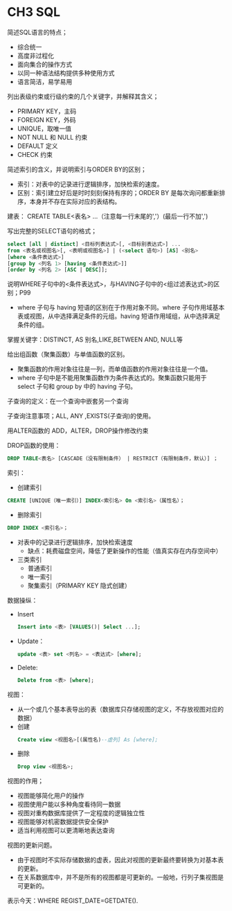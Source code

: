 # CH3 SQL

简述SQL语言的特点；
- 综合统一
- 高度非过程化
- 面向集合的操作方式
- 以同一种语法结构提供多种使用方式
- 语言简洁，易学易用

列出表级约束或行级约束的几个关键字，并解释其含义；
- PRIMARY KEY，主码
- FOREIGN KEY，外码
- UNIQUE，取唯一值
- NOT NULL 和 NULL 约束 
- DEFAULT 定义
- CHECK 约束

简述索引的含义，并说明索引与ORDER BY的区别；
- 索引：对表中的记录进行逻辑排序，加快检索的速度。
- 区别：索引建立好后是时时刻刻保持有序的；ORDER BY 是每次询问都重新排序，本身并不存在实际对应的表结构。

建表： CREATE TABLE<表名> ...（注意每一行末尾的','）(最后一行不加',')

写出完整的SELECT语句的格式；
``` SQL
select [all | distinct] <目标列表达式>[, <目标别表达式>] ...
from <表名或视图名>[, <表明或视图名>] | (<select 语句>) [AS] <别名>
[where <条件表达式>]
[group by <列名 1> [having <条件表达式>]]
[order by <列名 2> [ASC | DESC]];
```

说明WHERE子句中的<条件表达式>，与HAVING子句中的<组过滤表达式>的区别；P99
- where 子句与 having 短语的区别在于作用对象不同。where 子句作用域基本表或视图，从中选择满足条件的元组。having 短语作用域组，从中选择满足条件的组。

掌握关键字：DISTINCT, AS 别名,LIKE,BETWEEN AND, NULL等

给出组函数（聚集函数）与单值函数的区别。
- 聚集函数的作用对象往往是一列，而单值函数的作用对象往往是一个值。
- where 子句中是不能用聚集函数作为条件表达式的。聚集函数只能用于 select 子句和 group by 中的 having 子句。

子查询的定义：在一个查询中嵌套另一个查询

子查询注意事项；ALL, ANY ,EXISTS(子查询)的使用。

用ALTER函数的 ADD，ALTER，DROP操作修改约束

DROP函数的使用：
``` SQL
DROP TABLE<表名> [CASCADE（没有限制条件） | RESTRICT（有限制条件，默认）] ；
```

索引：
- 创建索引
``` SQL
CREATE [UNIQUE（唯一索引）] INDEX<索引名> On <索引名>（属性名）；
```
- 删除索引
``` SQL
DROP INDEX <索引名>；
```
- 对表中的记录进行逻辑排序，加快检索速度
  - 缺点：耗费磁盘空间，降低了更新操作的性能（值真实存在内存空间中）
- 三类索引
  - 普通索引
  - 唯一索引
  - 聚集索引（PRIMARY KEY 隐式创建）

数据操纵：
- Insert
  ``` SQL
  Insert into <表> [VALUES()| Select ...];
  ``` 
- Update：
  ``` SQL
  update <表> set <列名> = <表达式> [where];
  ``` 
- Delete:  
  ``` SQL
  Delete from <表> [where];
  ``` 
视图：
- 从一个或几个基本表导出的表（数据库只存储视图的定义，不存放视图对应的数据）
- 创建
  ``` SQL
  Create view <视图名>[(属性名)--虚列] As [where];
  ``` 
- 删除
  ``` SQL
  Drop view <视图名>;
  ``` 
视图的作用；
- 视图能够简化用户的操作
- 视图使用户能以多种角度看待同一数据
- 视图对重构数据库提供了一定程度的逻辑独立性
- 视图能够对机密数据提供安全保护
- 适当利用视图可以更清晰地表达查询

视图的更新问题。
- 由于视图时不实际存储数据的虚表，因此对视图的更新最终要转换为对基本表的更新。
- 在关系数据库中，并不是所有的视图都是可更新的。一般地，行列子集视图是可更新的。

表示今天：WHERE REGIST_DATE=GETDATE().
